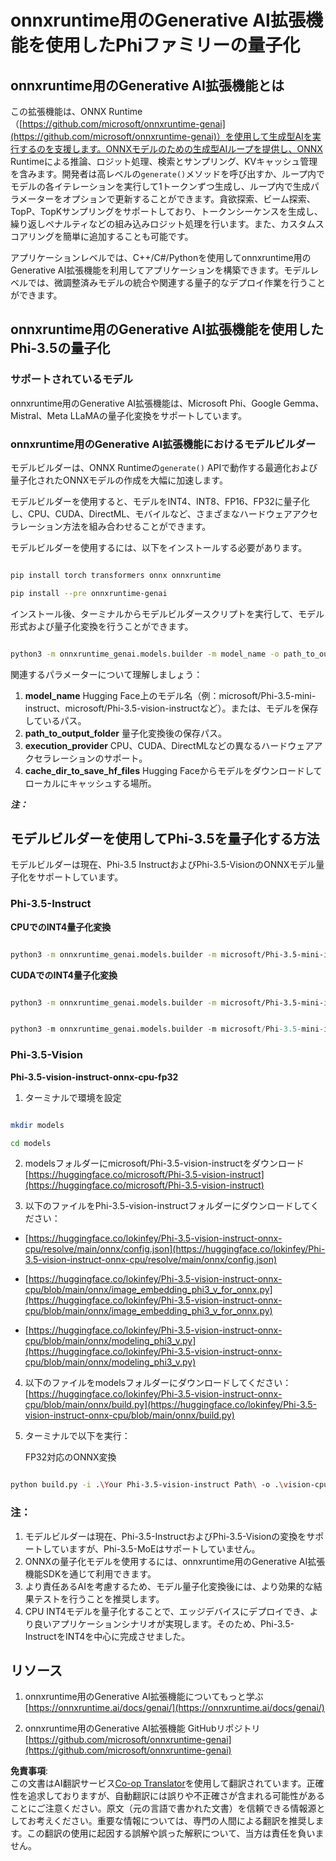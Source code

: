 <!--
CO_OP_TRANSLATOR_METADATA:
{
  "original_hash": "b96f9dc2389500e24a2c2c4debf30908",
  "translation_date": "2025-04-04T12:16:26+00:00",
  "source_file": "md\\01.Introduction\\04\\UsingORTGenAIQuantifyingPhi.md",
  "language_code": "ja"
}
-->
# **onnxruntime用のGenerative AI拡張機能を使用したPhiファミリーの量子化**

## **onnxruntime用のGenerative AI拡張機能とは**

この拡張機能は、ONNX Runtime（[https://github.com/microsoft/onnxruntime-genai](https://github.com/microsoft/onnxruntime-genai)）を使用して生成型AIを実行するのを支援します。ONNXモデルのための生成型AIループを提供し、ONNX Runtimeによる推論、ロジット処理、検索とサンプリング、KVキャッシュ管理を含みます。開発者は高レベルの`generate()`メソッドを呼び出すか、ループ内でモデルの各イテレーションを実行して1トークンずつ生成し、ループ内で生成パラメーターをオプションで更新することができます。貪欲探索、ビーム探索、TopP、TopKサンプリングをサポートしており、トークンシーケンスを生成し、繰り返しペナルティなどの組み込みロジット処理を行います。また、カスタムスコアリングを簡単に追加することも可能です。

アプリケーションレベルでは、C++/C#/Pythonを使用してonnxruntime用のGenerative AI拡張機能を利用してアプリケーションを構築できます。モデルレベルでは、微調整済みモデルの統合や関連する量子的なデプロイ作業を行うことができます。

## **onnxruntime用のGenerative AI拡張機能を使用したPhi-3.5の量子化**

### **サポートされているモデル**

onnxruntime用のGenerative AI拡張機能は、Microsoft Phi、Google Gemma、Mistral、Meta LLaMAの量子化変換をサポートしています。

### **onnxruntime用のGenerative AI拡張機能におけるモデルビルダー**

モデルビルダーは、ONNX Runtimeの`generate()` APIで動作する最適化および量子化されたONNXモデルの作成を大幅に加速します。

モデルビルダーを使用すると、モデルをINT4、INT8、FP16、FP32に量子化し、CPU、CUDA、DirectML、モバイルなど、さまざまなハードウェアアクセラレーション方法を組み合わせることができます。

モデルビルダーを使用するには、以下をインストールする必要があります。

```bash

pip install torch transformers onnx onnxruntime

pip install --pre onnxruntime-genai

```

インストール後、ターミナルからモデルビルダースクリプトを実行して、モデル形式および量子化変換を行うことができます。

```bash

python3 -m onnxruntime_genai.models.builder -m model_name -o path_to_output_folder -p precision -e execution_provider -c cache_dir_to_save_hf_files

```

関連するパラメーターについて理解しましょう：

1. **model_name** Hugging Face上のモデル名（例：microsoft/Phi-3.5-mini-instruct、microsoft/Phi-3.5-vision-instructなど）。または、モデルを保存しているパス。
2. **path_to_output_folder** 量子化変換後の保存パス。
3. **execution_provider** CPU、CUDA、DirectMLなどの異なるハードウェアアクセラレーションのサポート。
4. **cache_dir_to_save_hf_files** Hugging Faceからモデルをダウンロードしてローカルにキャッシュする場所。

***注：***

## **モデルビルダーを使用してPhi-3.5を量子化する方法**

モデルビルダーは現在、Phi-3.5 InstructおよびPhi-3.5-VisionのONNXモデル量子化をサポートしています。

### **Phi-3.5-Instruct**

**CPUでのINT4量子化変換**

```bash

python3 -m onnxruntime_genai.models.builder -m microsoft/Phi-3.5-mini-instruct  -o ./onnx-cpu -p int4 -e cpu -c ./Phi-3.5-mini-instruct

```

**CUDAでのINT4量子化変換**

```bash

python3 -m onnxruntime_genai.models.builder -m microsoft/Phi-3.5-mini-instruct  -o ./onnx-cpu -p int4 -e cuda -c ./Phi-3.5-mini-instruct

```

```python

python3 -m onnxruntime_genai.models.builder -m microsoft/Phi-3.5-mini-instruct  -o ./onnx-cpu -p int4 -e cuda -c ./Phi-3.5-mini-instruct

```

### **Phi-3.5-Vision**

**Phi-3.5-vision-instruct-onnx-cpu-fp32**

1. ターミナルで環境を設定

```bash

mkdir models

cd models 

```

2. modelsフォルダーにmicrosoft/Phi-3.5-vision-instructをダウンロード  
[https://huggingface.co/microsoft/Phi-3.5-vision-instruct](https://huggingface.co/microsoft/Phi-3.5-vision-instruct)

3. 以下のファイルをPhi-3.5-vision-instructフォルダーにダウンロードしてください：

- [https://huggingface.co/lokinfey/Phi-3.5-vision-instruct-onnx-cpu/resolve/main/onnx/config.json](https://huggingface.co/lokinfey/Phi-3.5-vision-instruct-onnx-cpu/resolve/main/onnx/config.json)

- [https://huggingface.co/lokinfey/Phi-3.5-vision-instruct-onnx-cpu/blob/main/onnx/image_embedding_phi3_v_for_onnx.py](https://huggingface.co/lokinfey/Phi-3.5-vision-instruct-onnx-cpu/blob/main/onnx/image_embedding_phi3_v_for_onnx.py)

- [https://huggingface.co/lokinfey/Phi-3.5-vision-instruct-onnx-cpu/blob/main/onnx/modeling_phi3_v.py](https://huggingface.co/lokinfey/Phi-3.5-vision-instruct-onnx-cpu/blob/main/onnx/modeling_phi3_v.py)

4. 以下のファイルをmodelsフォルダーにダウンロードしてください：  
[https://huggingface.co/lokinfey/Phi-3.5-vision-instruct-onnx-cpu/blob/main/onnx/build.py](https://huggingface.co/lokinfey/Phi-3.5-vision-instruct-onnx-cpu/blob/main/onnx/build.py)

5. ターミナルで以下を実行：

    FP32対応のONNX変換

```bash

python build.py -i .\Your Phi-3.5-vision-instruct Path\ -o .\vision-cpu-fp32 -p f32 -e cpu

```

### **注：**

1. モデルビルダーは現在、Phi-3.5-InstructおよびPhi-3.5-Visionの変換をサポートしていますが、Phi-3.5-MoEはサポートしていません。
2. ONNXの量子化モデルを使用するには、onnxruntime用のGenerative AI拡張機能SDKを通じて利用できます。
3. より責任あるAIを考慮するため、モデル量子化変換後には、より効果的な結果テストを行うことを推奨します。
4. CPU INT4モデルを量子化することで、エッジデバイスにデプロイでき、より良いアプリケーションシナリオが実現します。そのため、Phi-3.5-InstructをINT4を中心に完成させました。

## **リソース**

1. onnxruntime用のGenerative AI拡張機能についてもっと学ぶ  
[https://onnxruntime.ai/docs/genai/](https://onnxruntime.ai/docs/genai/)

2. onnxruntime用のGenerative AI拡張機能 GitHubリポジトリ  
[https://github.com/microsoft/onnxruntime-genai](https://github.com/microsoft/onnxruntime-genai)

**免責事項**:  
この文書はAI翻訳サービス[Co-op Translator](https://github.com/Azure/co-op-translator)を使用して翻訳されています。正確性を追求しておりますが、自動翻訳には誤りや不正確さが含まれる可能性があることにご注意ください。原文（元の言語で書かれた文書）を信頼できる情報源としてお考えください。重要な情報については、専門の人間による翻訳を推奨します。この翻訳の使用に起因する誤解や誤った解釈について、当方は責任を負いません。